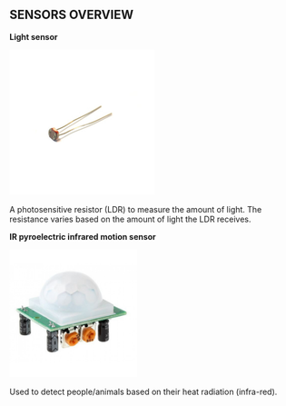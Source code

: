 ## SENSORS OVERVIEW

**Light sensor**

<img src="img/GL5537 LDR-1200x1200w.jpg" alt="GL5537 LDR-1200x1200w" style="zoom: 25%;" />



A photosensitive resistor (LDR) to measure the amount of light. The resistance varies based on the amount of light the LDR receives.



**IR pyroelectric infrared motion sensor**

<img src="img/pir sensor 1-1200x1200w.jpg" alt="pir sensor 1-1200x1200w" style="zoom: 25%; width: 900px" />

Used to detect people/animals based on their heat radiation (infra-red).
